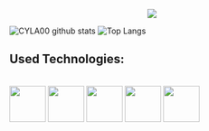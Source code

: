 <p align="center" width="100%">
  <img src="https://media.giphy.com/media/Y3RpfxT7T7QU8/giphy.gif" />
</p>

![CYLA00 github stats](https://github-readme-stats.vercel.app/api?username=cyla00&count_private=true&show_icons=true&&bg_color=1c201c&title_color=80ffd4&text_color=d0e5d7&icon_color=99ffcc)
![Top Langs](https://github-readme-stats.vercel.app/api/top-langs/?username=cyla00&layout=compact&bg_color=1c201c&title_color=80ffd4&text_color=d0e5d7&card_width=445&card_height=30)





<p align="center">
  <h2>Used Technologies:</h2><br>
  <img src="" width="64" height="64">
  <img src="" width="64" height="64">
  <img src="" width="64" height="64">
  <img src="" width="64" height="64">
  <img src="" width="64" height="64">
</p>
